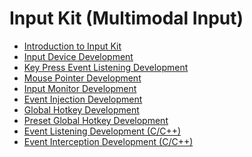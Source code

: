 # Input Kit (Multimodal Input)<!--input-kit-->

<!--Kit: Input Kit-->
<!--Subsystem: MultimodalInput-->
<!--Owner: @zhaoxueyuan-->
<!--Designer: @hanruofei-->
<!--Tester: @Lyuxin-->
<!--Adviser: @Brilliantry_Rui-->

- [Introduction to Input Kit](input-overview.md)
- [Input Device Development](inputdevice-guidelines.md)
- [Key Press Event Listening Development](keypressed-guidelines.md)
- [Mouse Pointer Development](pointerstyle-guidelines.md)<!--Del-->
- [Input Monitor Development](inputmonitor-guidelines-sys.md)
- [Event Injection Development](inputeventclient-guidelines-sys.md)
- [Global Hotkey Development](inputconsumer-guidelines-sys.md)
- [Preset Global Hotkey Development](shortkey-guidelines-sys.md)<!--DelEnd-->
- [Event Listening Development (C/C++)](monitor-guidelines.md)
- [Event Interception Development (C/C++)](interceptor-guidelines.md)
